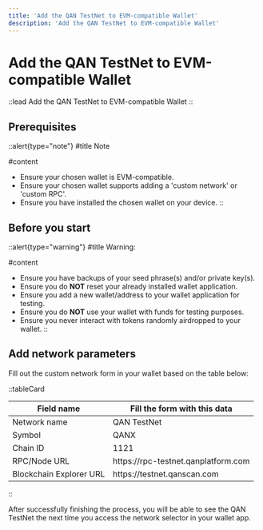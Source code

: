 ```yaml
---
title: 'Add the QAN TestNet to EVM-compatible Wallet'
description: 'Add the QAN TestNet to EVM-compatible Wallet'
---
```


# Add the QAN TestNet to EVM-compatible Wallet

::lead
Add the QAN TestNet to EVM-compatible Wallet
::

## Prerequisites

::alert{type="note"}
#title
Note

#content
- Ensure your chosen wallet is EVM-compatible.
- Ensure your chosen wallet supports adding a 'custom network' or 'custom RPC'.
- Ensure you have installed the chosen wallet on your device.
::

## Before you start

::alert{type="warning"}
#title
Warning:

#content
- Ensure you have backups of your seed phrase(s) and/or private key(s).
- Ensure you do **NOT** reset your already installed wallet application.
- Ensure you add a new wallet/address to your wallet application for testing.
- Ensure you do **NOT** use your wallet with funds for testing purposes.
- Ensure you never interact with tokens randomly airdropped to your wallet.
::

## Add network parameters 

Fill out the custom network form in your wallet based on the table below: 

::tableCard
<table>
<thead>
<tr>
    <th>Field name</th>
    <th>Fill the form with this data</th>
</tr>
</thead>
<tbody>
<tr>
    <td>Network name</td>
    <td>QAN TestNet</td>
</tr>
<tr>
    <td>Symbol</td>
    <td>QANX</td>
</tr>
<tr>
    <td>Chain ID</td>
    <td>1121</td>
</tr>
<tr>
    <td>RPC/Node URL</td>
    <td>https://rpc-testnet.qanplatform.com</td>
</tr>
<tr>
    <td>Blockchain Explorer URL</td>
    <td>https://testnet.qanscan.com</td>
</tr>
</tbody>
</table>
::

After successfully finishing the process, you will be able to see the QAN TestNet the next time you access the network selector in your wallet app. 
